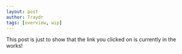 ```yaml
---
layout: post
author: Traydr
tags: [overview, wip]
---
```


This post is just to show that the link you clicked on is currently in the works!